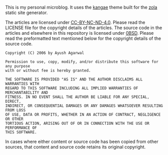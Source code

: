 This is my personal microblog. It uses the [kangae][1] theme built for the [zola][2] static site
generator.

The articles are licensed under [CC-BY-NC-ND-4.0][3]. Please read the LICENSE file for the copyright
details of the articles. The source code in the articles and elsewhere in this repository is
licensed under [0BSD][4]. Please read the preformatted text mentioned below for the copyright
details of the source code.

```
Copyright (C) 2006 by Ayush Agarwal

Permission to use, copy, modify, and/or distribute this software for any purpose
with or without fee is hereby granted.

THE SOFTWARE IS PROVIDED "AS IS" AND THE AUTHOR DISCLAIMS ALL WARRANTIES WITH
REGARD TO THIS SOFTWARE INCLUDING ALL IMPLIED WARRANTIES OF MERCHANTABILITY AND
FITNESS. IN NO EVENT SHALL THE AUTHOR BE LIABLE FOR ANY SPECIAL, DIRECT,
INDIRECT, OR CONSEQUENTIAL DAMAGES OR ANY DAMAGES WHATSOEVER RESULTING FROM LOSS
OF USE, DATA OR PROFITS, WHETHER IN AN ACTION OF CONTRACT, NEGLIGENCE OR OTHER
TORTIOUS ACTION, ARISING OUT OF OR IN CONNECTION WITH THE USE OR PERFORMANCE OF
THIS SOFTWARE.
```

In cases where either content or source code has been copied from other sources, that content and
source code retains its original copyright.

[1]: https://github.com/ayushnix/kangae
[2]: https://www.getzola.org/
[3]: https://creativecommons.org/licenses/by-nc-nd/4.0/legalcode.txt
[4]: https://spdx.org/licenses/0BSD.html
